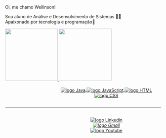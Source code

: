 Oi, me chamo Wellinson!

Sou aluno de Análise e Desenvolvimento de Sistemas.👨‍💻
<br>
Apaixonado por tecnologia e programação💙
<br>

<a href="https://github.com/wellinsongabriel">
<div style="display: inline_block">
  <img height="170em" src="https://github-readme-stats.vercel.app/api?username=Wellinsongabriel&show_icons=true&include_all_commits=true&theme=radical&custom_title=Status%20no%20GitHub"/>
  <img height="170em" src="https://github-readme-stats.vercel.app/api/top-langs/?username=wellinsongabriel&show_icons=true&theme=radical&custom_title=Principais%20linguagens"/>
</div>

<div style="padding-left: 30%;" align="center" ><br>
  <img align="center" alt="logo Java" src="https://img.shields.io/badge/Java-ED8B00?style=for-the-badge&logo=java&logoColor=white">
  <img align="center" alt="logo JavaScript" src="https://img.shields.io/badge/JavaScript-F7DF1E?style=for-the-badge&logo=javascript&logoColor=black">
  <img align="center" alt="logo HTML" src="https://img.shields.io/badge/HTML5-E34F26?style=for-the-badge&logo=html5&logoColor=white">
  <img align="center" alt="logo CSS" src="https://img.shields.io/badge/CSS3-1572B6?style=for-the-badge&logo=css3&logoColor=white">
</div>
</a>

<br>
<hr>


<div style="padding-left: 30%;" align="center" ><br> 
  <a href="https://www.linkedin.com/in/wellinsongabriel/" target="_blank"><img align="center" alt="logo Linkedin" src="https://img.shields.io/badge/LinkedIn-0077B5?style=for-the-badge&logo=linkedin&logoColor=white"></a>
  <address><a href="mailto:wellinsongabriel@gmail.com" target="_blank"><img align="center" alt="logo Gmail" src="https://img.shields.io/badge/Gmail-D14836?style=for-the-badge&logo=gmail&logoColor=white"></a></address>
  <a href="https://www.youtube.com/channel/UCw6i_BtESrnosxZNNv68y3A" target="_blank"><img align="center" alt="logo Youtube" src="https://img.shields.io/badge/YouTube-FF0000?style=for-the-badge&logo=youtube&logoColor=white"></a>
</div>
